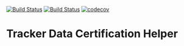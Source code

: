 [![Build Status](https://travis-ci.com/ptrstn/certifier.svg?branch=master)](https://travis-ci.com/ptrstn/certifier)
[![Build Status](https://travis-ci.com/ptrstn/certifier.svg?branch=develop)](https://travis-ci.com/ptrstn/certifier)
[![codecov](https://codecov.io/gh/ptrstn/certifier/branch/master/graph/badge.svg)](https://codecov.io/gh/ptrstn/certifier)

# Tracker Data Certification Helper
